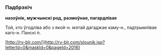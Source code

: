 ### Падбрэхіч
**назоўнік, мужчынскі род, размоўнае, пагардлівае**

Той, хто ўгодліва або з якой-н. мэтай дагаджае каму-н., падтрымлівае каго-н. Панскі п.

<a rel="author">[http://rv-blr.com/](http://rv-blr.com/slounik.jsp?letterId=0&maskId=0&pageId=2016)</a>
